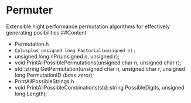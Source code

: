 # Permuter
Extensible hight performance permutation algorithms for effectively generating posibilities
##Content
 - Permutation.h
  - ```Cplusplus unsigned long Factorial(unsigned n); ```
  - unsigned long nPr(unsigned n, unsigned r);
  - void PrintAllPossiblePermutations(unsigned char n, unsigned char r);
  - std::string GetPermutation(unsigned char n, unsigned char r, unsigned long PermutationID /*base zero*/);
 - PrintAllPossibleStrings.h
  - void PrintAllPossibleCombinations(std::string PossibleDigits, unsigned long Length);
